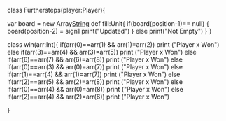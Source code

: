 class Furthersteps(player:Player){
  
  var board = new Array[String](9)
  def fill:Unit{
    if(board(position-1)== null)
    {
      board(position-2) = sign1
      print("Updated")
    }
    else
    print("Not Empty")
  }
}



class win(arr:Int){
  if(arr(0)==arr(1) && arr(1)=arr(2))
    print ("Player x Won")
  else if(arr(3)==arr(4) && arr(3)=arr(5))
    print ("Player x Won")
  else if(arr(6)==arr(7) && arr(6)=arr(8))
    print ("Player x Won")
  else if(arr(0)==arr(3) && arr(0)=arr(7))
    print ("Player x Won")
  else if(arr(1)==arr(4) && arr(1)=arr(7))
    print ("Player x Won")
  else if(arr(2)==arr(5) && arr(2)=arr(8))
    print ("Player x Won")
  else if(arr(0)==arr(4) && arr(0)=arr(8))
    print ("Player x Won")
  else if(arr(2)==arr(4) && arr(2)=arr(6))
    print ("Player x Won")
  
}
